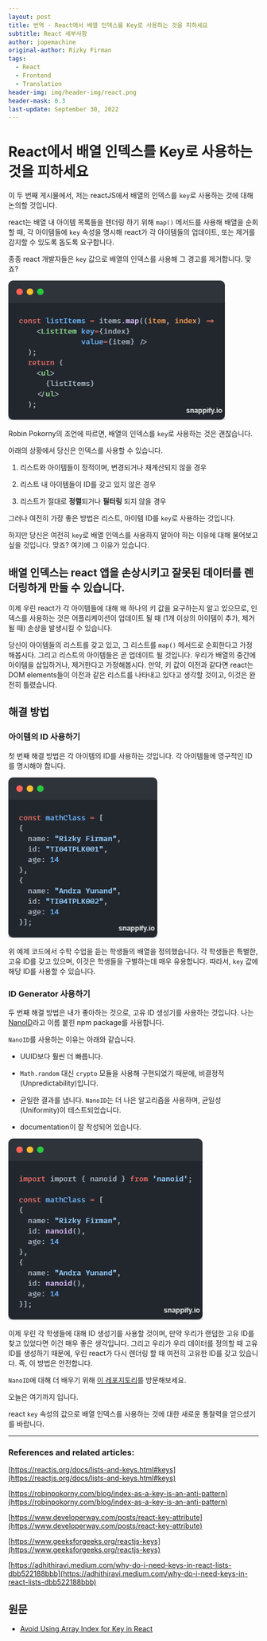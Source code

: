 ```yaml
---
layout: post
title: 번역 - React에서 배열 인덱스를 Key로 사용하는 것을 피하세요
subtitle: React 세부사항
author: jopemachine
original-author: Rizky Firman
tags:
  - React
  - Frontend
  - Translation
header-img: img/header-img/react.png
header-mask: 0.3
last-update: September 30, 2022
---
```


# React에서 배열 인덱스를 Key로 사용하는 것을 피하세요

이 두 번째 게시물에서, 저는 reactJS에서 배열의 인덱스를 `key`로 사용하는 것에 대해 논의할 것입니다.

react는 배열 내 아이템 목록들을 렌더링 하기 위해 `map()` 메서드를 사용해 배열을 순회할 때, 각 아이템들에 `key` 속성을 명시해 react가 각 아이템들의 업데이트, 또는 제거를 감지할 수 있도록 돕도록 요구합니다.

종종 react 개발자들은 `key` 값으로 배열의 인덱스를 사용해 그 경고를 제거합니다. 맞죠?

![](/img/posts/React/2022-09-25-Avoid-Using-Array-Index-For-Key-In-React/1_TKtkAOW20-NQVlG1-2kLOQ.png)

Robin Pokorny의 조언에 따르면, 배열의 인덱스를 `key`로 사용하는 것은 괜찮습니다.

아래의 상황에서 당신은 인덱스를 사용할 수 있습니다.

1. 리스트와 아이템들이 정적이며, 변경되거나 재계산되지 않을 경우

2. 리스트 내 아이템들이 ID를 갖고 있지 않은 경우

3. 리스트가 절대로 **정렬**되거나 **필터링** 되지 않을 경우

그러나 여전히 가장 좋은 방법은 리스트, 아이템 ID를 `key`로 사용하는 것입니다.

하지만 당신은 여전히 `key`로 배열 인덱스를 사용하지 말아야 하는 이유에 대해 물어보고 싶을 것입니다. 맞죠? 여기에 그 이유가 있습니다.

## 배열 인덱스는 react 앱을 손상시키고 잘못된 데이터를 렌더링하게 만들 수 있습니다.

이제 우린 react가 각 아이템들에 대해 왜 하나의 키 값을 요구하는지 알고 있으므로, 인덱스를 사용하는 것은 어플리케이션이 업데이트 될 때 (1개 이상의 아이템이 추가, 제거될 때) 손상을 발생시킬 수 있습니다.

당신이 아이템들의 리스트를 갖고 있고, 그 리스트를 `map()` 메서드로 순회한다고 가정해봅시다. 그리고 리스트의 아이템들은 곧 업데이트 될 것입니다. 우리가 배열의 중간에 아이템을 삽입하거나, 제거한다고 가정해봅시다. 만약, 키 값이 이전과 같다면 react는 DOM elements들이 이전과 같은 리스트를 나타내고 있다고 생각할 것이고, 이것은 완전히 틀렸습니다.

## 해결 방법

### 아이템의 ID 사용하기

첫 번째 해결 방법은 각 아이템의 ID를 사용하는 것입니다. 각 아이템들에 영구적인 ID를 명시해야 합니다.

![](/img/posts/React/2022-09-25-Avoid-Using-Array-Index-For-Key-In-React/1_KrBlswNZr7nt-3hJfQeCog.png)

위 예제 코드에서 수학 수업을 듣는 학생들의 배열을 정의했습니다. 각 학생들은 특별한, 고유 ID를 갖고 있으며, 이것은 학생들을 구별하는데 매우 유용합니다. 따라서, `key` 값에 해당 ID를 사용할 수 있습니다.

### ID Generator 사용하기

두 번째 해결 방법은 내가 좋아하는 것으로, 고유 ID 생성기를 사용하는 것입니다. 나는 [NanoID](https://github.com/ai/nanoid/)라고 이름 붙힌 npm package를 사용합니다.

`NanoID`를 사용하는 이유는 아래와 같습니다.

* UUID보다 훨씬 더 빠릅니다.

* `Math.random` 대신 `crypto` 모듈을 사용해 구현되었기 때문에, 비결정적 (Unpredictability)입니다.

* 균일한 결과를 냅니다. `NanoID`는 더 나은 알고리즘을 사용하며, 균일성(Uniformity)이 테스트되었습니다.

* documentation이 잘 작성되어 있습니다.

![](/img/posts/React/2022-09-25-Avoid-Using-Array-Index-For-Key-In-React/1_IV7HTQgTslufILFHKadDOA.png)

이제 우린 각 학생들에 대해 ID 생성기를 사용할 것이며, 만약 우리가 랜덤한 고유 ID를 찾고 있었다면 이건 매우 좋은 생각입니다. 그리고 우리가 우리 데이터를 정의할 때 고유 ID를 생성하기 때문에, 우린 react가 다시 렌더링 할 때 여전히 고유한 ID를 갖고 있습니다. 즉, 이 방법은 안전합니다.

`NanoID`에 대해 더 배우기 위해 [이 레포지토리](https://github.com/ai/nanoid/)를 방문해보세요.

오늘은 여기까지 입니다.

react `key` 속성의 값으로 배열 인덱스를 사용하는 것에 대한 새로운 통찰력을 얻으셨기를 바랍니다.

<hr />

### References and related articles:

[https://reactjs.org/docs/lists-and-keys.html#keys](https://reactjs.org/docs/lists-and-keys.html#keys)

[https://robinpokorny.com/blog/index-as-a-key-is-an-anti-pattern](https://robinpokorny.com/blog/index-as-a-key-is-an-anti-pattern)

[https://www.developerway.com/posts/react-key-attribute](https://www.developerway.com/posts/react-key-attribute)

[https://www.geeksforgeeks.org/reactjs-keys](https://www.geeksforgeeks.org/reactjs-keys)

[https://adhithiravi.medium.com/why-do-i-need-keys-in-react-lists-dbb522188bbb](https://adhithiravi.medium.com/why-do-i-need-keys-in-react-lists-dbb522188bbb)

## 원문

- [Avoid Using Array Index for Key in React](https://medium.com/@rizfirsy/avoid-using-array-index-for-key-in-react-a9ff784be724)

